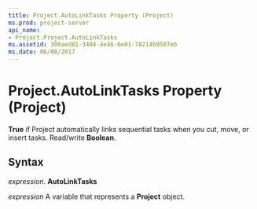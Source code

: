 ```yaml
---
title: Project.AutoLinkTasks Property (Project)
ms.prod: project-server
api_name:
- Project.Project.AutoLinkTasks
ms.assetid: 300aed81-3404-4e46-6e01-78214b9507eb
ms.date: 06/08/2017
---
```



# Project.AutoLinkTasks Property (Project)

 **True** if Project automatically links sequential tasks when you cut, move, or insert tasks. Read/write **Boolean**.


## Syntax

 _expression_. **AutoLinkTasks**

 _expression_ A variable that represents a **Project** object.


